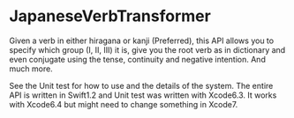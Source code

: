 # JapaneseVerbTransformer
Given a verb in either hiragana or kanji (Preferred), this API allows you to specify which group (I, II, III) it is, give you the root verb as in dictionary and even conjugate using the tense, continuity and negative intention. And much more.

See the Unit test for how to use and the details of the system. The entire API is written in Swift1.2 and Unit test was written with Xcode6.3. It works with Xcode6.4 but might need to change something in Xcode7. 

